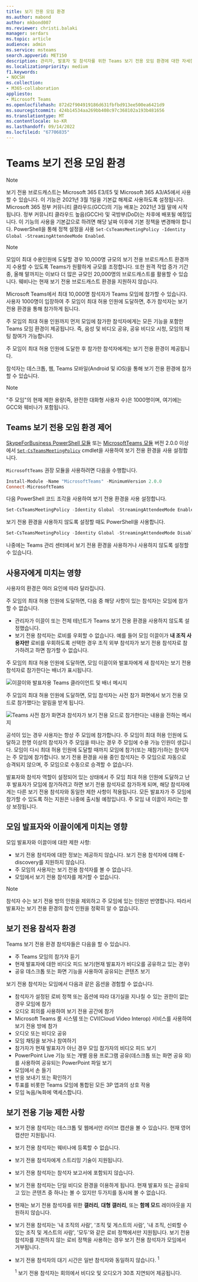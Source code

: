 ```yaml
---
title: 보기 전용 모임 환경
ms.author: mabond
author: mkbond007
ms.reviewer: christi.balaki
manager: serdars
ms.topic: article
audience: admin
ms.service: msteams
search.appverid: MET150
description: 관리자, 발표자 및 참석자를 위한 Teams 보기 전용 모임 환경에 대한 자세한 내용 알아보기
ms.localizationpriority: medium
f1.keywords:
- NOCSH
ms.collection:
- M365-collaboration
appliesto:
- Microsoft Teams
ms.openlocfilehash: 872d2f904919186d631fbfbd913ee500ea6421d9
ms.sourcegitcommit: 424b14534aa269bb408c97c368102a193b481656
ms.translationtype: MT
ms.contentlocale: ko-KR
ms.lasthandoff: 09/14/2022
ms.locfileid: "67706835"
---
```

# <a name="teams-view-only-meeting-experience"></a>Teams 보기 전용 모임 환경

> [!Note]
> 보기 전용 브로드캐스트는 Microsoft 365 E3/E5 및 Microsoft 365 A3/A5에서 사용할 수 있습니다. 이 기능은 2021년 3월 1일을 기본값 해제로 사용하도록 설정됩니다. Microsoft 365 정부 커뮤니티 클라우드(GCC)의 기능 배포는 2021년 3월 말에 시작됩니다. 정부 커뮤니티 클라우드 높음(GCCH) 및 국방부(DoD)는 차후에 배포될 예정입니다. 이 기능의 사용을 기본값으로 하려면 해당 날짜 이후에 기본 정책을 변경해야 합니다. PowerShell을 통해 정책 설정을 사용 `Set-CsTeamsMeetingPolicy -Identity Global -StreamingAttendeeMode Enabled`.

> [!Note]
> 모임이 최대 수용인원에 도달할 경우 10,000명 규모의 보기 전용 브로드캐스트 환경까지 수용할 수 있도록 Teams가 원활하게 규모를 조정합니다. 또한 원격 작업 증가 기간 중, 올해 말까지는 이보다 더 많은 규모인 20,000명의 브로드캐스트를 활용할 수 있습니다. 웨비나는 현재 보기 전용 브로드캐스트 환경을 지원하지 않습니다.

Microsoft Teams에서 최대 10,000명 참석자가 Teams 모임에 참가할 수 있습니다. 사용자 1000명이 입장하여 주 모임이 최대 허용 인원에 도달하면, 추가 참석자는 보기 전용 환경을 통해 참가하게 됩니다.

주 모임의 최대 허용 인원까지 먼저 모임에 참가한 참석자에게는 모든 기능을 포함한 Teams 모임 환경이 제공됩니다. 즉, 음성 및 비디오 공유, 공유 비디오 시청, 모임의 채팅 참여가 가능합니다.

주 모임이 최대 허용 인원에 도달한 후 참가한 참석자에게는 보기 전용 환경이 제공됩니다.

참석자는 데스크톱, 웹, Teams 모바일(Android 및 iOS)을 통해 보기 전용 환경에 참가할 수 있습니다.

> [!Note]
> "주 모임"의 현재 제한 용량(즉, 완전한 대화형 사용자 수)은 1000명이며, 여기에는 GCC와 웨비나가 포함됩니다.

## <a name="teams-view-only-experience-controls"></a>Teams 보기 전용 모임 환경 제어

[SkypeForBusiness PowerShell 모듈](/powershell/module/skype/?view=skype-ps) 또는 [MicrosoftTeams 모듈](https://www.powershellgallery.com/packages/MicrosoftTeams) 버전 2.0.0 이상에서 [`Set-CsTeamsMeetingPolicy`](/powershell/module/skype/set-csteamsmeetingpolicy?view=skype-ps) cmdlet을 사용하여 보기 전용 환경을 사용 설정합니다.

`MicrosoftTeams` 권장 모듈을 사용하려면 다음을 수행합니다.

```PowerShell
Install-Module -Name "MicrosoftTeams" -MinimumVersion 2.0.0
Connect-MicrosoftTeams
```

다음 PowerShell 코드 조각을 사용하여 보기 전용 환경을 사용 설정합니다.

```PowerShell
Set-CsTeamsMeetingPolicy -Identity Global -StreamingAttendeeMode Enabled
```

보기 전용 환경을 사용하지 않도록 설정할 때도 PowerShell을 사용합니다.

```PowerShell
Set-CsTeamsMeetingPolicy -Identity Global -StreamingAttendeeMode Disabled
```

나중에는 Teams 관리 센터에서 보기 전용 환경을 사용하거나 사용하지 않도록 설정할 수 있습니다.

## <a name="impact-to-users"></a>사용자에게 미치는 영향

사용자의 환경은 여러 요인에 따라 달라집니다.

주 모임의 최대 허용 인원에 도달하면, 다음 중 해당 사항이 있는 참석자는 모임에 참가할 수 없습니다.

- 관리자가 이끌이 또는 전체 테넌트가 Teams 보기 전용 환경을 사용하지 않도록 설정했습니다.
- 보기 전용 참석자는 로비를 우회할 수 없습니다. 예를 들어 모임 이끌이가 **내 조직 사용자만** 로비를 우회하도록 선택한 경우 조직 외부 참석자가 보기 전용 참석자로 참가하려고 하면 참가할 수 없습니다.

주 모임의 최대 허용 인원에 도달하면, 모임 이끌이와 발표자에게 새 참석자는 보기 전용 참석자로 참가한다는 배너가 표시됩니다.

  ![이끌이와 발표자용 Teams 클라이언트 및 배너 메시지](media/chat-and-banner-message.png)

주 모임의 최대 허용 인원에 도달하면, 모임 참석자는 사전 참가 화면에서 보기 전용 모드로 참가했다는 알림을 받게 됩니다.

  ![Teams 사전 참가 화면과 참석자가 보기 전용 모드로 참가한다는 내용을 전하는 메시지](media/view-only-pre-join-screen.png)

공석이 있는 경우 사용자는 항상 주 모임에 참가합니다. 주 모임이 최대 허용 인원에 도달하고 한명 이상의 참석자가 주 모임을 떠나는 경우 주 모임에 수용 가능 인원이 생깁니다. 모임이 다시 최대 허용 인원에 도달할 때까지 모임에 참가(또는 재참가)하는 참석자는 주 모임에 참가합니다. 보기 전용 환경을 사용 중인 참석자는 주 모임으로 자동으로 승격되지 않으며, 주 모임으로 수동으로 승격할 수 없습니다.

발표자와 참석자 역할이 설정되어 있는 상태에서 주 모임 최대 허용 인원에 도달하고 난 후 발표자가 모임에 참가하려고 하면 보기 전용 참석자로 참가하게 되며, 해당 참석자에게는 다른 보기 전용 참석자와 동일한 제한 사항이 적용됩니다. 모든 발표자가 주 모임에 참가할 수 있도록 하는 지원은 나중에 출시될 예정입니다. 주 모임 내 이끌이 자리는 항상 보장됩니다.

## <a name="impact-to-meeting-presenters-and-organizers"></a>모임 발표자와 이끌이에게 미치는 영향

모임 발표자와 이끌이에 대한 제한 사항:

- 보기 전용 참석자에 대한 정보는 제공하지 않습니다. 보기 전용 참석자에 대해 E-discovery를 지원하지 않습니다.
- 주 모임의 사용자는 보기 전용 참석자를 볼 수 없습니다.
- 모임에서 보기 전용 참석자를 제거할 수 없습니다.

> [!Note]
> 참석자 수는 보기 전용 방의 인원을 제외하고 주 모임에 있는 인원만 반영합니다. 따라서 발표자는 보기 전용 환경의 참석 인원을 정확히 알 수 없습니다.

## <a name="experience-for-view-only-attendees"></a>보기 전용 참석자 환경

Teams 보기 전용 환경 참석자들은 다음을 할 수 있습니다.

- 주 Teams 모임의 참가자 듣기
- 현재 발표자에 대한 비디오 피드 보기(현재 발표자가 비디오를 공유하고 있는 경우)
- 공유 데스크톱 또는 화면 기능을 사용하여 공유되는 콘텐츠 보기

보기 전용 참석자는 모임에서 다음과 같은 옵션을 경험할 수 없습니다.

- 참석자가 설정된 로비 정책 또는 옵션에 따라 대기실을 지나칠 수 있는 권한이 없는 경우 모임에 참가
- 오디오 회의를 사용하여 보기 전용 공간에 참가
- Microsoft Teams 룸 시스템 또는 CVI(Cloud Video Interop) 서비스를 사용하여 보기 전용 방에 참가
- 오디오 또는 비디오 공유
- 모임 채팅을 보거나 참여하기
- 참가자가 현재 발표자가 아닌 경우 모임 참가자의 비디오 피드 보기
- PowerPoint Live 기능 또는 개별 응용 프로그램 공유(데스크톱 또는 화면 공유 외)를 사용하여 공유되는 PowerPoint 파일 보기
- 모임에서 손 들기
- 반응 보내기 또는 확인하기
- 투표를 비롯한 Teams 모임에 통합된 모든 3P 앱과의 상호 작용
- 모임 녹음/녹화에 액세스합니다.

## <a name="view-only-feature-limitations"></a>보기 전용 기능 제한 사항

- 보기 전용 참석자는 데스크톱 및 웹에서만 라이브 캡션을 볼 수 있습니다. 현재 영어 캡션만 지원됩니다.
- 보기 전용 참석자는 웨비나에 등록할 수 없습니다.
- 보기 전용 참석자에게 스트리밍 기술이 지원됩니다.
- 보기 전용 참석자는 참석자 보고서에 포함되지 않습니다.
- 보기 전용 참석자는 단일 비디오 환경을 이용하게 됩니다. 현재 발표자 또는 공유되고 있는 콘텐츠 중 하나는 볼 수 있지만 두가지를 동시에 볼 수 없습니다.
- 현재는 보기 전용 참석자를 위한 **갤러리**, **대형 갤러리**, 또는 **함께 모드** 레이아웃을 지원하지 않습니다.
- 보기 전용 참석자는 '내 조직의 사람', '조직 및 게스트의 사람', '내 조직, 신뢰할 수 있는 조직 및 게스트의 사람', '모두'와 같은 로비 정책에서만 지원됩니다. 보기 전용 참석자를 지원하지 않는 로비 정책을 사용하는 경우 보기 전용 참석자가 모임에서 거부됩니다. 
- 보기 전용 참석자의 대기 시간은 일반 참석자와 동일하지 않습니다. <sup>1</sup>

  <sup>1</sup> 보기 전용 참석자는 회의에서 비디오 및 오디오가 30초 지연되어 제공됩니다.  
